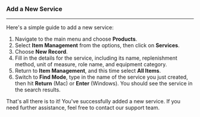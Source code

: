 ### Add a New Service
_____
Here's a simple guide to add a new service:

1. Navigate to the main menu and choose **Products**.
2. Select **Item Management** from the options, then click on **Services**.
3. Choose **New Record**.
4. Fill in the details for the service, including its name, replenishment method, unit of measure, role name, and equipment category.
5. Return to **Item Management**, and this time select **All Items**.
6. Switch to **Find Mode**, type in the name of the service you just created, then hit **Return** (Mac) or **Enter** (Windows). You should see the service in the search results.

That's all there is to it! You've successfully added a new service. If you need further assistance, feel free to contact our support team.

